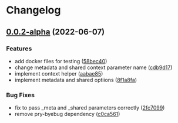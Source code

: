 # Changelog

## [0.0.2-alpha](https://github.com/masaakiaoyagi/rspec-context_helper.rb/compare/v0.0.1-alpha...v0.0.2-alpha) (2022-06-07)


### Features

* add docker files for testing ([58bec40](https://github.com/masaakiaoyagi/rspec-context_helper.rb/commit/58bec4016b8e2df3cb76ead1078a5c753045a93a))
* change metadata and shared context parameter name ([cdb9d17](https://github.com/masaakiaoyagi/rspec-context_helper.rb/commit/cdb9d17ddfdfefb483bd22568f480cce5fc9cc52))
* implement context helper ([aabae85](https://github.com/masaakiaoyagi/rspec-context_helper.rb/commit/aabae8551fc945f7b1a90230426bd4c350a871aa))
* implement metadata and shared optiions ([8f1a8fa](https://github.com/masaakiaoyagi/rspec-context_helper.rb/commit/8f1a8fa68ef55db10eaa9d9c47926f70a65603ef))


### Bug Fixes

* fix to pass _meta and _shared parameters correctly ([2fc7099](https://github.com/masaakiaoyagi/rspec-context_helper.rb/commit/2fc7099f7253f08d8d22dbc2ab00ebd7be875585))
* remove pry-byebug dependency ([c0ca561](https://github.com/masaakiaoyagi/rspec-context_helper.rb/commit/c0ca561655a59fb4f3be1e4d1932a54da3a94743))

